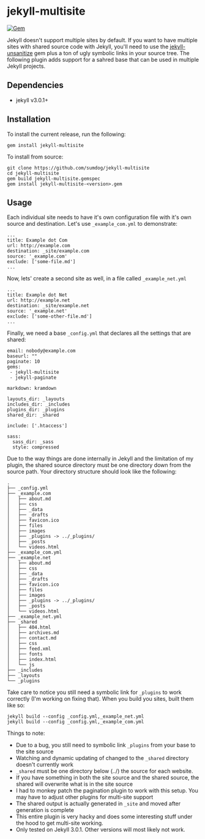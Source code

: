 jekyll-multisite
=================

[![Gem](https://img.shields.io/gem/v/jekyll-multisite.svg?style=plastic)]()

Jekyll doesn't support multiple sites by default. If you want to have multiple sites with shared source code with Jekyll, you'll need to use the [jekyll-unsanitize](https://github.com/sumdog/jekyll-unsanitize) gem plus a ton of ugly symbolic links in your source tree. The following plugin adds support for a sahred base that can be used in multiple Jekyll projects.  

Dependencies
--------

* jekyll v3.0.1+

Installation
------------

To install the current release, run the following:

    gem install jekyll-multisite

To install from source:

    git clone https://github.com/sumdog/jekyll-multisite
    cd jekyll-multisite
    gem build jekyll-multisite.gemspec
    gem install jekyll-multisite-<version>.gem

Usage
-----

Each individual site needs to have it's own configuration file with it's own source and destination. Let's use `_example_com.yml` to demonstrate:

```
...
title: Example dot Com
url: http://example.com
destination: _site/example.com
source: '_example.com'
exclude: ['some-file.md']
...
```

Now, lets' create a second site as well, in a file called `_example_net.yml`

```
...
title: Example dot Net
url: http://example.net
destination: _site/example.net
source: '_example.net'
exclude: ['some-other-file.md']
...
```

Finally, we need a base `_config.yml` that declares all the settings that are shared:

```
email: nobody@example.com
baseurl: ""
paginate: 10
gems:
 - jekyll-multisite
 - jekyll-paginate

markdown: kramdown

layouts_dir: _layouts
includes_dir: _includes
plugins_dir: _plugins
shared_dir: _shared

include: ['.htaccess']

sass:
  sass_dir: _sass
  style: compressed
```

Due to the way things are done internally in Jekyll and the limitation of my plugin, the shared source directory must be one directory down from the source path. Your directory structure should look like the following:

```
.
├── _config.yml
├── _example.com
│   ├── about.md
│   ├── css
│   ├── _data
│   ├── _drafts
│   ├── favicon.ico
│   ├── files
│   ├── images
│   ├── _plugins -> ../_plugins/
│   ├── _posts
│   └── videos.html
├── _example_com.yml
├── _example.net
│   ├── about.md
│   ├── css
│   ├── _data
│   ├── _drafts
│   ├── favicon.ico
│   ├── files
│   ├── images
│   ├── _plugins -> ../_plugins/
│   ├── _posts
│   └── videos.html
├── _example_net.yml
├── _shared
│   ├── 404.html
│   ├── archives.md
│   ├── contact.md
│   ├── css
│   ├── feed.xml
│   ├── fonts
│   ├── index.html
│   └── js
├── _includes
├── _layouts
└── _plugins
```

Take care to notice you still need a symbolic link for `_plugins` to work correctly (I'm working on fixing that). When you build you sites, built them like so:

    jekyll build --config _config.yml,_example_net.yml
    jekyll build --config _config.yml,_example_com.yml

Things to note:

* Due to a bug, you still need to symbolic link `_plugins` from your base to the site source
* Watching and dynamic updating of changed to the `_shared` directory doesn't currently work
* `_shared` must be one directory below (../) the source for each website.
* If you have something in both the site source and the shared source, the shared will overwrite what is in the site source
* I had to monkey patch the pagination plugin to work with this setup. You may have to adjust other plugins for multi-site support
* The shared output is actually generated in `_site` and moved after generation is complete
* This entire plugin is very hacky and does some interesting stuff under the hood to get multi-site working. 
* Only tested on Jekyll 3.0.1. Other versions will most likely not work.
